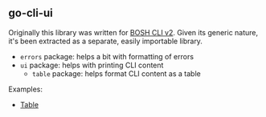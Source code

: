 ## go-cli-ui

Originally this library was written for [BOSH CLI v2](http://bosh.io/docs/cli-v2.html). Given its generic nature, it's been extracted as a separate, easily importable library.

- `errors` package: helps a bit with formatting of errors
- `ui` package: helps with printing CLI content
  - `table` package: helps format CLI content as a table

Examples:

- [Table](examples/table/main.go)
